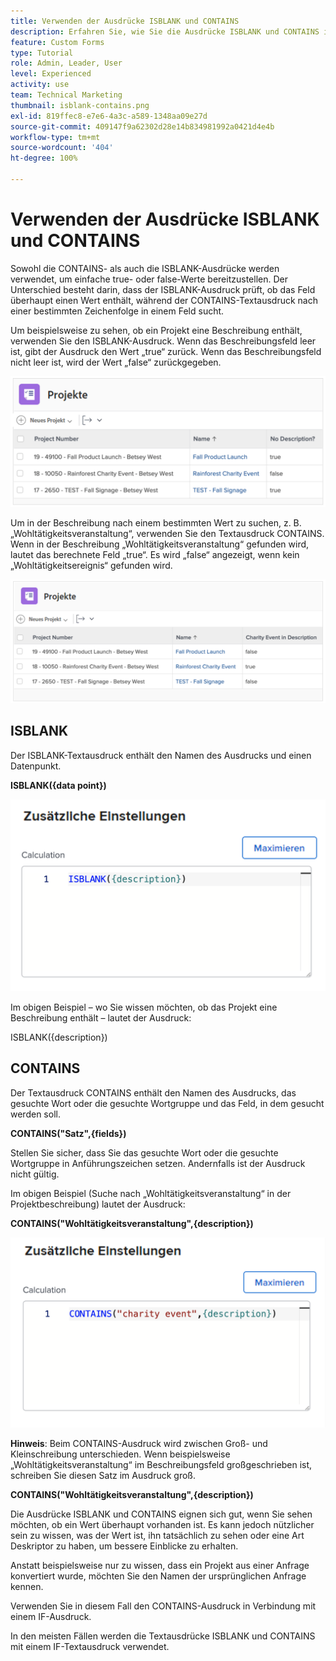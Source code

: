 ```yaml
---
title: Verwenden der Ausdrücke ISBLANK und CONTAINS
description: Erfahren Sie, wie Sie die Ausdrücke ISBLANK und CONTAINS in einem berechneten Feld in Adobe [!DNL Workfront]verwenden und erstellen.
feature: Custom Forms
type: Tutorial
role: Admin, Leader, User
level: Experienced
activity: use
team: Technical Marketing
thumbnail: isblank-contains.png
exl-id: 819ffec8-e7e6-4a3c-a589-1348aa09e27d
source-git-commit: 409147f9a62302d28e14b834981992a0421d4e4b
workflow-type: tm+mt
source-wordcount: '404'
ht-degree: 100%

---
```


# Verwenden der Ausdrücke ISBLANK und CONTAINS

Sowohl die CONTAINS- als auch die ISBLANK-Ausdrücke werden verwendet, um einfache true- oder false-Werte bereitzustellen. Der Unterschied besteht darin, dass der ISBLANK-Ausdruck prüft, ob das Feld überhaupt einen Wert enthält, während der CONTAINS-Textausdruck nach einer bestimmten Zeichenfolge in einem Feld sucht.

Um beispielsweise zu sehen, ob ein Projekt eine Beschreibung enthält, verwenden Sie den ISBLANK-Ausdruck. Wenn das Beschreibungsfeld leer ist, gibt der Ausdruck den Wert „true“ zurück. Wenn das Beschreibungsfeld nicht leer ist, wird der Wert „false“ zurückgegeben.

![Workload Balancer mit Nutzungsbericht](assets/isblank01.png)

Um in der Beschreibung nach einem bestimmten Wert zu suchen, z. B. „Wohltätigkeitsveranstaltung“, verwenden Sie den Textausdruck CONTAINS. Wenn in der Beschreibung „Wohltätigkeitsveranstaltung“ gefunden wird, lautet das berechnete Feld „true“. Es wird „false“ angezeigt, wenn kein „Wohltätigkeitsereignis“ gefunden wird.

![Workload Balancer mit Nutzungsbericht](assets/isblank02.png)

## ISBLANK

Der ISBLANK-Textausdruck enthält den Namen des Ausdrucks und einen Datenpunkt.

**ISBLANK({data point})**

![Workload Balancer mit Nutzungsbericht](assets/isblank03.png)

Im obigen Beispiel – wo Sie wissen möchten, ob das Projekt eine Beschreibung enthält – lautet der Ausdruck:

ISBLANK({description})

## CONTAINS

Der Textausdruck CONTAINS enthält den Namen des Ausdrucks, das gesuchte Wort oder die gesuchte Wortgruppe und das Feld, in dem gesucht werden soll.

**CONTAINS(&quot;Satz&quot;,{fields})**

Stellen Sie sicher, dass Sie das gesuchte Wort oder die gesuchte Wortgruppe in Anführungszeichen setzen. Andernfalls ist der Ausdruck nicht gültig.

Im obigen Beispiel (Suche nach „Wohltätigkeitsveranstaltung“ in der Projektbeschreibung) lautet der Ausdruck:

**CONTAINS(&quot;Wohltätigkeitsveranstaltung&quot;,{description})**

![Workload Balancer mit Nutzungsbericht](assets/isblank04.png)

**Hinweis**: Beim CONTAINS-Ausdruck wird zwischen Groß- und Kleinschreibung unterschieden. Wenn beispielsweise „Wohltätigkeitsveranstaltung“ im Beschreibungsfeld großgeschrieben ist, schreiben Sie diesen Satz im Ausdruck groß.

**CONTAINS(&quot;Wohltätigkeitsveranstaltung&quot;,{description})**

Die Ausdrücke ISBLANK und CONTAINS eignen sich gut, wenn Sie sehen möchten, ob ein Wert überhaupt vorhanden ist. Es kann jedoch nützlicher sein zu wissen, was der Wert ist, ihn tatsächlich zu sehen oder eine Art Deskriptor zu haben, um bessere Einblicke zu erhalten.

Anstatt beispielsweise nur zu wissen, dass ein Projekt aus einer Anfrage konvertiert wurde, möchten Sie den Namen der ursprünglichen Anfrage kennen.

Verwenden Sie in diesem Fall den CONTAINS-Ausdruck in Verbindung mit einem IF-Ausdruck.

In den meisten Fällen werden die Textausdrücke ISBLANK und CONTAINS mit einem IF-Textausdruck verwendet.
